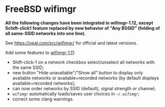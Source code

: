 # FreeBSD wifimgr

**All the following changes have been integrated in wifimgr-1.12, except Schift-click1 feature replaced by new behavior of "Any BSSID" (folding of all same-SSID networks into one line).**

See https://opal.com/src/wifimgr/ for official and latest versions.

Add some features to [wifimgr-1.11](http://opal.com/freebsd/ports/net-mgmt/wifimgr/):

- Shift-click-1 on a network checkbox select/unselect all networks with
  the same SSID;
- new button "Hide unavailable"/"Show all" button to display only
  available networks or available+recorded networks (by default
  displays available+recorded networks);
- can now order networks by SSID (default), signal strength or
  channel;
- `wifimgr` automatically loads/saves user choices in `~/.wifimgr`;
- correct some clang warnings.
